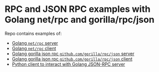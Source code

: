 RPC and JSON RPC examples with Golang net/rpc and gorilla/rpc/json
===========================================

Repo contains examples of:
- [Golang `net/rpc` server](https://github.com/haisum/rpcexample/blob/master/examples/server.go)
- [Golang `net/rpc` client](https://github.com/haisum/rpcexample/blob/master/examples/client.go)
- [Golang gorilla json rpc `github.com/gorilla/rpc/json` server](https://github.com/haisum/rpcexample/blob/master/examples/jrpcserver.go)
- [Golang gorilla json rpc `github.com/gorilla/rpc/json` client](https://github.com/haisum/rpcexample/blob/master/examples/jrpcclient.go)
- [Python client to interact with Golang JSON-RPC server](https://github.com/haisum/rpcexample/blob/master/examples/jrpcclient.py)